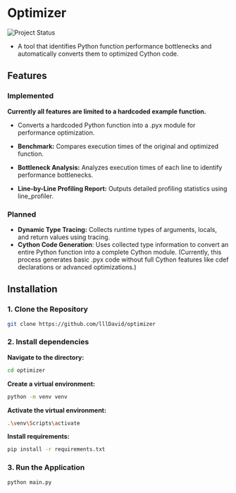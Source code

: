 # Optimizer

![Project Status](https://img.shields.io/badge/status-early%20development-orange)

- A tool that identifies Python function performance bottlenecks and automatically converts them to optimized Cython code.

## Features
### Implemented
**Currently all features are limited to a hardcoded example function.**

- Converts a hardcoded Python function into a .pyx module for performance optimization.

- **Benchmark:** Compares execution times of the original and optimized function.
 
- **Bottleneck Analysis:**  Analyzes execution times of each line to identify performance bottlenecks.

- **Line-by-Line Profiling Report:** Outputs detailed profiling statistics using line_profiler.

### Planned
- **Dynamic Type Tracing:** Collects runtime types of arguments, locals, and return values using tracing.
- **Cython Code Generation**: Uses collected type information to convert an entire Python function into a complete Cython module. (Currently, this process generates basic .pyx code without full Cython features like cdef declarations or advanced optimizations.)

## Installation

### 1. Clone the Repository

```bash
git clone https://github.com/lllDavid/optimizer
```

### 2. Install dependencies

**Navigate to the directory:**
```bash
cd optimizer
```

**Create a virtual environment:**
```bash
python -m venv venv
```


**Activate the virtual environment:**
```bash
.\venv\Scripts\activate
```


**Install requirements:**
```bash
pip install -r requirements.txt
```


### 3. Run the Application

```bash
python main.py
```